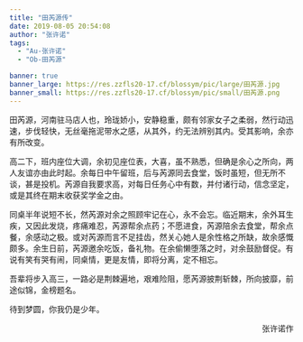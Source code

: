 ```yaml
---
title: "田芮源传"
date: 2019-08-05 20:54:08
author: "张许诺"
tags: 
  - "Au-张许诺"
  - "Ob-田芮源"

banner: true
banner_large: https://res.zzfls20-17.cf/blossym/pic/large/田芮源.jpg
banner_small: https://res.zzfls20-17.cf/blossym/pic/small/田芮源.png
---
```


<p>田芮源，河南驻马店人也，玲珑娇小，安静稳重，颇有邻家女子之柔弱，然行动迅速，步伐轻快，无丝毫拖泥带水之感，从其外，约无法辨别其内。受其影响，余亦有所改变。</p>
<p>高二下，班内座位大调，余初见座位表，大喜，虽不熟悉，但确是余心之所向，两人友谊亦由此时起。余每日中午留班，后与芮源同去食堂，饭时虽短，但无所不谈，甚是投机。芮源自我要求高，对每日任务心中有数，并付诸行动，信念坚定，或是其终在期末收获奖学金之由。</p>
<p>同桌半年说短不长，然芮源对余之照顾牢记在心，永不会忘。临近期末，余外耳生疾，又因此发烧，疼痛难忍，芮源帮余点药；不愿进食，芮源陪余去食堂，帮余点餐，余感动之极。或对芮源而言不足挂齿，然关心她人是余性格之所缺，故余感慨颇多。余生日前，芮源邀余吃饭，备礼物。在余偷懒堕落之时，对余鼓励督促。有说有笑有哭有闹，同桌情，更是友情，即将分离，定不相忘。</p>
<p>吾辈将步入高三，一路必是荆棘遍地，艰难险阻，愿芮源披荆斩棘，所向披靡，前途似锦，金榜题名。</p>
<p>待到梦圆，你我仍是少年。</p>
<p style="text-align: right;">张许诺作</p>
<p>&nbsp;</p>
